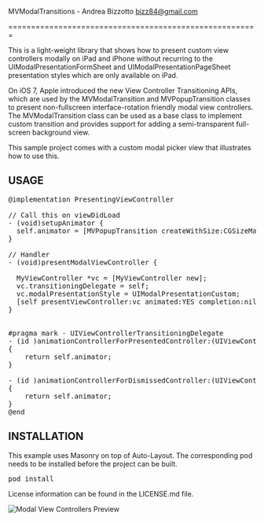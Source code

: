 
MVModalTransitions - Andrea Bizzotto <bizz84@gmail.com>

=======================================================


This is a light-weight library that shows how to present custom view controllers modally on iPad and iPhone without recurring to the UIModalPresentationFormSheet and UIModalPresentationPageSheet presentation styles which are only available on iPad.

On iOS 7, Apple introduced the new View Controller Transitioning APIs, which are used by the MVModalTransition and MVPopupTransition classes to present non-fullscreen interface-rotation friendly modal view controllers.
The MVModalTransition class can be used as a base class to implement custom transition and provides support for adding a semi-transparent full-screen background view.

This sample project comes with a custom modal picker view that illustrates how to use this.

USAGE
-------------------------------------------------------

<pre>
@implementation PresentingViewController

// Call this on viewDidLoad
- (void)setupAnimator {
  self.animator = [MVPopupTransition createWithSize:CGSizeMake(300, 300) dimBackground:YES shouldDismissOnBackgroundViewTap:NO delegate:nil];
}

// Handler
- (void)presentModalViewController {

  MyViewController *vc = [MyViewController new];
  vc.transitioningDelegate = self;
  vc.modalPresentationStyle = UIModalPresentationCustom;
  [self presentViewController:vc animated:YES completion:nil];  
}


#pragma mark - UIViewControllerTransitioningDelegate
- (id <UIViewControllerAnimatedTransitioning>)animationControllerForPresentedController:(UIViewController *)presented presentingController:(UIViewController *)presenting sourceController:(UIViewController *)source
{
    return self.animator;
}

- (id <UIViewControllerAnimatedTransitioning>)animationControllerForDismissedController:(UIViewController *)dismissed
{
    return self.animator;
}
@end
</pre>

INSTALLATION
-------------------------------------------------------

This example uses Masonry on top of Auto-Layout. The corresponding pod needs to be installed before the project can be built.

<pre>
pod install
</pre>

License information can be found in the LICENSE.md file.

![Modal View Controllers Preview](https://github.com/bizz84/MVModalTransitions/raw/master/Screenshots/ModalPortrait.png "Modal View Controllers Preview")